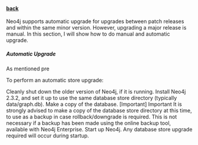 #### [back](admin_main.md)

Neo4j supports automatic upgrade for upgrades between patch releases and within the same minor version. However, upgrading a major release is manual. In this section, I will show how to do manual and automatic upgrade.


##### Automatic Upgrade

As mentioned pre


To perform an automatic store upgrade:

Cleanly shut down the older version of Neo4j, if it is running.
Install Neo4j 2.3.2, and set it up to use the same database store directory (typically data/graph.db).
Make a copy of the database.
[Important]	
Important
It is strongly advised to make a copy of the database store directory at this time, to use as a backup in case rollback/downgrade is required. This is not necessary if a backup has been made using the online backup tool, available with Neo4j Enterprise.
Start up Neo4j.
Any database store upgrade required will occur during startup.



